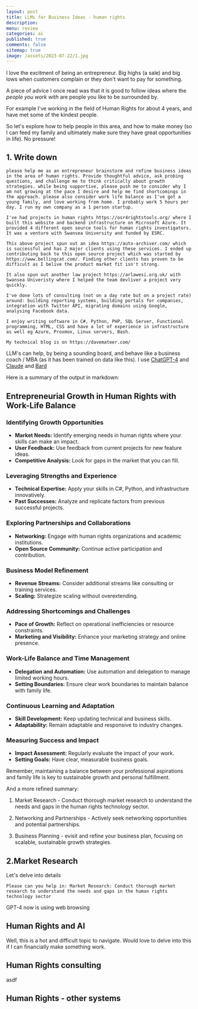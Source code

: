 ```yaml
---
layout: post
title: LLMs for Business Ideas - human rights
description: 
menu: review
categories: ai 
published: true 
comments: false     
sitemap: true
image: /assets/2023-07-22/1.jpg
---
```


<!-- [![alt text](/assets/2023-10-10/3.jpg "email"){:width="600px"}](/assets/2023-10-10/3.jpg) -->


I love the excitment of being an entrepreneur. Big highs (a sale) and big lows when customers complain or they don't want to pay for something.

A piece of advice I once read was that it is good to follow ideas where the *people you work with* are people you like to be surrounded by.

For example I've working in the field of Human Rights for about 4 years, and have met some of the kindest people.

So let's explore how to help people in this area, and how to make money (so I can feed my family and ultimately make sure they have great opportunities in life). No pressure!


## 1. Write down

```text
please help me as an entrepreneur brainstorm and refine business ideas in the area of human rights. Provide thoughtful advice, ask probing questions, and challenge me to think critically about growth strategies. while being supportive, please push me to consider why I am not growing at the pace I desire and help me find shortcomings in the approach. please also consider work life balance as I've got a young family, and love working from home. I probably work 5 hours per day. I run my own company as a 1 person startup.

I've had projects in human rights https://osr4rightstools.org/ where I built this website and backend infrastructure on Microsoft Azure. It provided 4 different open source tools for human rights investigators. It was a venture with Swansea University and funded by ESRC.

This above project spun out an idea https://auto-archiver.com/ which is successful and has 2 major clients using these services. I ended up contributing back to this open source project which was started by https://www.bellingcat.com/. Finding other clients has proven to be difficult as I belive the product market fit isn't strong.

It also spun out another law project https://arlawesi.org.uk/ with Swansea Univeristy where I helped the team devliver a project very quickly.

I've done lots of consulting (not on a day rate but on a project rate) around: building reporting systems, building portals for companies, integration with Twitter API, migrating domains using Google, analysing Facebook data.

I enjoy writing software in C#, Python, PHP, SQL Server, Functional programming, HTML, CSS and have a lot of experience in infrastructure as well eg Azure, Proxmox, Linux servers, Bash.

My technical blog is on https://davemateer.com/
```

LLM's can help, by being a sounding board, and behave like a business coach / MBA (as it has been trained on data like this). I use [ChatGPT-4]() and [Claude]() and [Bard]()


Here is a summary of the output in markdown:

## Entrepreneurial Growth in Human Rights with Work-Life Balance

### Identifying Growth Opportunities
- **Market Needs:** Identify emerging needs in human rights where your skills can make an impact.
- **User Feedback:** Use feedback from current projects for new feature ideas.
- **Competitive Analysis:** Look for gaps in the market that you can fill.

### Leveraging Strengths and Experience
- **Technical Expertise:** Apply your skills in C#, Python, and infrastructure innovatively.
- **Past Successes:** Analyze and replicate factors from previous successful projects.

### Exploring Partnerships and Collaborations
- **Networking:** Engage with human rights organizations and academic institutions.
- **Open Source Community:** Continue active participation and contribution.

### Business Model Refinement
- **Revenue Streams:** Consider additional streams like consulting or training services.
- **Scaling:** Strategize scaling without overextending.

### Addressing Shortcomings and Challenges
- **Pace of Growth:** Reflect on operational inefficiencies or resource constraints.
- **Marketing and Visibility:** Enhance your marketing strategy and online presence.

### Work-Life Balance and Time Management
- **Delegation and Automation:** Use automation and delegation to manage limited working hours.
- **Setting Boundaries:** Ensure clear work boundaries to maintain balance with family life.

### Continuous Learning and Adaptation
- **Skill Development:** Keep updating technical and business skills.
- **Adaptability:** Remain adaptable and responsive to industry changes.

### Measuring Success and Impact
- **Impact Assessment:** Regularly evaluate the impact of your work.
- **Setting Goals:** Have clear, measurable business goals.

Remember, maintaining a balance between your professional aspirations and family life is key to sustainable growth and personal fulfillment.

And a more refined summary:


1. Market Research - Conduct thorough market research to understand the needs and gaps in the human rights technology sector.

2. Networking and Partnerships - Actively seek networking opportunities and potential partnerships.

3. Business Planning - evisit and refine your business plan, focusing on scalable, sustainable growth strategies.

## 2.Market Research

Let's delve into details

`Please can you help in: Market Research: Conduct thorough market research to understand the needs and gaps in the human rights technology sector`


GPT-4 now is using web browsing


## Human Rights and AI

Well, this is a hot and difficult topic to navigate. Would love to delve into this if I can financially make something work.


## Human Rights consulting
asdf

## Human Rights - other systems



